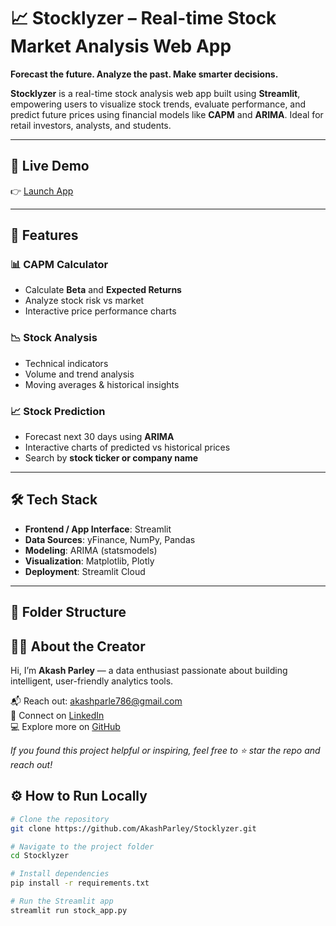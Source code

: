# 📈 Stocklyzer – Real-time Stock Market Analysis Web App

**Forecast the future. Analyze the past. Make smarter decisions.**

**Stocklyzer** is a real-time stock analysis web app built using **Streamlit**, empowering users to visualize stock trends, evaluate performance, and predict future prices using financial models like **CAPM** and **ARIMA**. Ideal for retail investors, analysts, and students.

---

## 🚀 Live Demo
👉 [Launch App](https://stocklyzer-aqjkubjztydydfgepacyvt.streamlit.app/)

---

## 🧠 Features

### 📊 CAPM Calculator
- Calculate **Beta** and **Expected Returns**
- Analyze stock risk vs market
- Interactive price performance charts

### 📉 Stock Analysis
- Technical indicators
- Volume and trend analysis
- Moving averages & historical insights

### 📈 Stock Prediction
- Forecast next 30 days using **ARIMA**
- Interactive charts of predicted vs historical prices
- Search by **stock ticker or company name**

---

## 🛠️ Tech Stack

- **Frontend / App Interface**: Streamlit  
- **Data Sources**: yFinance, NumPy, Pandas  
- **Modeling**: ARIMA (statsmodels)  
- **Visualization**: Matplotlib, Plotly  
- **Deployment**: Streamlit Cloud


---

## 📂 Folder Structure




## 🙋‍♂️ About the Creator

Hi, I’m **Akash Parley** — a data enthusiast passionate about building intelligent, user-friendly analytics tools.

📬 Reach out: [akashparle786@gmail.com](mailto:akashparle786@gmail.com)  
🔗 Connect on [LinkedIn](https://www.linkedin.com/in/akash-parley-9446292a8/)  
💻 Explore more on [GitHub](https://github.com/AkashParley)

_If you found this project helpful or inspiring, feel free to ⭐ star the repo and reach out!_


## ⚙️ How to Run Locally

```bash
# Clone the repository
git clone https://github.com/AkashParley/Stocklyzer.git

# Navigate to the project folder
cd Stocklyzer

# Install dependencies
pip install -r requirements.txt

# Run the Streamlit app
streamlit run stock_app.py




